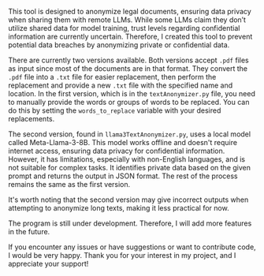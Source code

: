 This tool is designed to anonymize legal documents, ensuring data privacy when sharing them with remote LLMs. While some LLMs claim they don’t utilize shared data for model training, trust levels regarding confidential information are currently uncertain. Therefore, I created this tool to prevent potential data breaches by anonymizing private or confidential data.

There are currently two versions available. Both versions accept `.pdf` files as input since most of the documents are in that format. They convert the `.pdf` file into a `.txt` file for easier replacement, then perform the replacement and provide a new `.txt` file with the specified name and location.
In the first version, which is in the `textAnonymizer.py` file, you need to manually provide the words or groups of words to be replaced. You can do this by setting the `words_to_replace` variable with your desired replacements.

The second version, found in `llama3TextAnonymizer.py`, uses a local model called Meta-Llama-3-8B. This model works offline and doesn't require internet access, ensuring data privacy for confidential information. However, it has limitations, especially with non-English languages, and is not suitable for complex tasks. It identifies private data based on the given prompt and returns the output in JSON format. The rest of the process remains the same as the first version.

It's worth noting that the second version may give incorrect outputs when attempting to anonymize long texts, making it less practical for now.

The program is still under development. Therefore, I will add more features in the future.

If you encounter any issues or have suggestions or want to contribute code, I would be very happy. Thank you for your interest in my project, and I appreciate your support!
